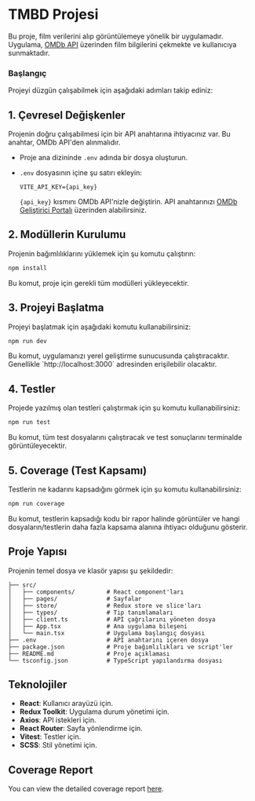# TMBD Projesi

Bu proje, film verilerini alıp görüntülemeye yönelik bir uygulamadır. Uygulama, [OMDb API](https://www.omdbapi.com/) üzerinden film bilgilerini çekmekte ve kullanıcıya sunmaktadır.

### Başlangıç

Projeyi düzgün çalışabilmek için aşağıdaki adımları takip ediniz:

## 1. Çevresel Değişkenler

Projenin doğru çalışabilmesi için bir API anahtarına ihtiyacınız var. Bu anahtar, OMDb API'den alınmalıdır.

- Proje ana dizininde `.env` adında bir dosya oluşturun.
- `.env` dosyasının içine şu satırı ekleyin:

  ```env
  VITE_API_KEY={api_key}
  ```

  `{api_key}` kısmını OMDb API'nizle değiştirin. API anahtarınızı [OMDb Geliştirici Portalı](https://www.omdbapi.com/apikey.aspx) üzerinden alabilirsiniz.

## 2. Modüllerin Kurulumu

Projenin bağımlılıklarını yüklemek için şu komutu çalıştırın:

```bash
npm install
```

Bu komut, proje için gerekli tüm modülleri yükleyecektir.

## 3. Projeyi Başlatma

Projeyi başlatmak için aşağıdaki komutu kullanabilirsiniz:

```bash
npm run dev
```

Bu komut, uygulamanızı yerel geliştirme sunucusunda çalıştıracaktır. Genellikle \`http://localhost:3000\` adresinden erişilebilir olacaktır.

## 4. Testler

Projede yazılmış olan testleri çalıştırmak için şu komutu kullanabilirsiniz:

```bash
npm run test
```

Bu komut, tüm test dosyalarını çalıştıracak ve test sonuçlarını terminalde görüntüleyecektir.

## 5. Coverage (Test Kapsamı)

Testlerin ne kadarını kapsadığını görmek için şu komutu kullanabilirsiniz:

```bash
npm run coverage
```

Bu komut, testlerin kapsadığı kodu bir rapor halinde görüntüler ve hangi dosyaların/testlerin daha fazla kapsama alanına ihtiyacı olduğunu gösterir.

## Proje Yapısı

Projenin temel dosya ve klasör yapısı şu şekildedir:

```
├── src/
│   ├── components/         # React component'ları
│   ├── pages/              # Sayfalar
│   ├── store/              # Redux store ve slice'ları
│   ├── types/              # Tip tanımlamaları
│   ├── client.ts           # API çağrılarını yöneten dosya
│   ├── App.tsx             # Ana uygulama bileşeni
│   └── main.tsx            # Uygulama başlangıç dosyası
├── .env                    # API anahtarını içeren dosya
├── package.json            # Proje bağımlılıkları ve script'ler
├── README.md               # Proje açıklaması
└── tsconfig.json           # TypeScript yapılandırma dosyası
```

## Teknolojiler

- **React**: Kullanıcı arayüzü için.
- **Redux Toolkit**: Uygulama durum yönetimi için.
- **Axios**: API istekleri için.
- **React Router**: Sayfa yönlendirme için.
- **Vitest**: Testler için.
- **SCSS**: Stil yönetimi için.

## Coverage Report

You can view the detailed coverage report [here](https://tayfunyaltur.github.io/TMDB/).
